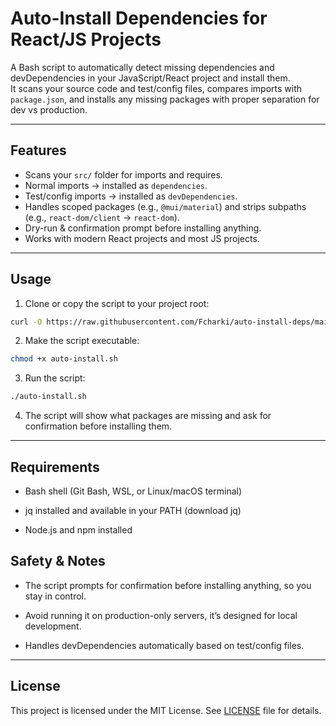 # Auto-Install Dependencies for React/JS Projects

A Bash script to automatically detect missing dependencies and devDependencies in your JavaScript/React project and install them.  
It scans your source code and test/config files, compares imports with `package.json`, and installs any missing packages with proper separation for dev vs production.

---

## Features

- Scans your `src/` folder for imports and requires.
- Normal imports → installed as `dependencies`.
- Test/config imports → installed as `devDependencies`.
- Handles scoped packages (e.g., `@mui/material`) and strips subpaths (e.g., `react-dom/client` → `react-dom`).
- Dry-run & confirmation prompt before installing anything.
- Works with modern React projects and most JS projects.

---

## Usage

1. Clone or copy the script to your project root:

```bash
curl -O https://raw.githubusercontent.com/Fcharki/auto-install-deps/main/auto-install.sh

```
2. Make the script executable:

```bash
chmod +x auto-install.sh
```

3. Run the script:

```bash
./auto-install.sh
```

4. The script will show what packages are missing and ask for confirmation before installing them.

---

## Requirements

- Bash shell (Git Bash, WSL, or Linux/macOS terminal)

- jq installed and available in your PATH (download jq)

- Node.js and npm installed

## Safety & Notes

- The script prompts for confirmation before installing anything, so you stay in control.

- Avoid running it on production-only servers, it’s designed for local development.

- Handles devDependencies automatically based on test/config files.

---

## License

This project is licensed under the MIT License. See [LICENSE](LICENSE) file for details.

